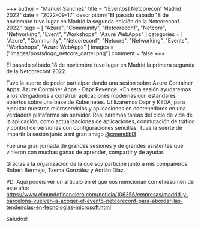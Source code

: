 +++
author = "Manuel Sanchez"
title = "[Eventos] Netcoreconf Madrid 2022"
date = "2022-09-17"
description="El pasado sábado 18 de noviembre tuvo lugar en Madrid la segunda edición de la Netcoreconf 2022."
tags = [
    "Azure", "Community", "Netcoreconf", "Netcore", "Networking", "Event", "Workshops", "Azure WebApps"
]
categories = [
    "Azure", "Community", "Netcoreconf", "Netcore", "Networking", "Events", "Workshops", "Azure WebApps"
]
images  = ["images/posts/logo_netcore_cartel.png"]
comment = false
+++

El pasado sábado 18 de noviembre tuvo lugar en Madrid la primera segunda de la Netcoreconf 2022.

Tuve la suerte de poder participar dando una sesión sobre Azure Container Apps: Azure Container Apps - Dapr Revenge. «En esta sesión ayudaremos a los Vengadores a construir aplicaciones modernas con estándares abiertos sobre una base de Kubernetes. Utilizaremos Dapr y KEDA, para ejecutar nuestros microservicios y aplicaciones en contenedores en una verdadera plataforma sin servidor. Realizaremos tareas del ciclo de vida de la aplicación, como actualizaciones de aplicaciones, conmutación de tráfico y control de versiones con configuraciones sencillas. Tuve la suerte de impartir la sesión junto a mi gran amigo [@cmendibl3](https://twitter.com/cmendibl3)

Fue una gran jornada de grandes sesiones y de grandes asistentes que vinieron con muchas ganas de aprender, compartir y de ayudar.

Gracias a la organización de la que soy participe junto a mis compañeros Robert Bermejo, Txema González y Adrián Díaz.

PD: Aqui podeis ver un articulo en el que nos mencionan con el resumen de este año: https://www.elmundofinanciero.com/noticia/106356/empresas/madrid-y-barcelona-vuelven-a-acoger-el-evento-netcoreconf-para-abordar-las-tendencias-en-tecnologias-microsoft.html

Saludos!
